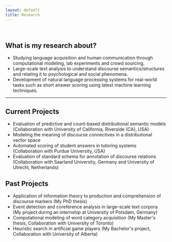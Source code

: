 ```yaml
---
layout: default
title: Research
---
```


&nbsp;

## What is my research about?

- Studying language acquisition and human communication through computational modeling, lab experiments and crowd sourcing.<br>
- Large-scale text analysis to understand discourse semantics/structures and relating it to psychological and social phenomena.<br>
- Development of natural language processing systems for real-world tasks such as short answer scoring using latest machine learning techniques.<br>

 ------
 
## Current Projects

- Evaluation of predictive and count-based distributional semantic models (Collaboration with University of California, Riverside (CA), USA)
- Modeling the meaning of discourse connectives in a distributional vector space
- Automated scoring of student answers in tutoring systems (Collaboration with Purdue University, USA)
- Evaluation of standard schema for annotation of discourse relations (Collaboration with Saarland University, Germany and University of Utrecht, Netherlands)

## Past Projects
- Application of information theory to production and comprehension of discourse markers (My PhD thesis)
- Event detection and coreference analysis in large-scale text corpora (My project during an internship at University of Potsdam, Germany)
- Computational modeling of word category acquisition (My Master's thesis, Collaboration with University of Toronto)
- Heuristic search in artificial game players (My Bachelor's project, Collaboration with University of Alberta)



